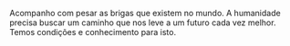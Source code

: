 Acompanho com pesar as brigas que existem no mundo. A humanidade precisa buscar um caminho que nos leve a um futuro cada vez melhor. Temos condições e conhecimento para isto.